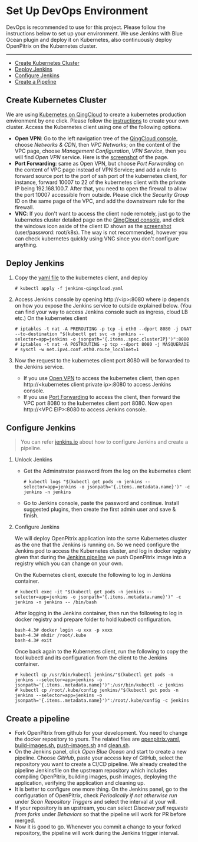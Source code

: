 # Set Up DevOps Environment

DevOps is recommended to use for this project. Please follow the instructions below to set up your environment. We use Jenkins with Blue Ocean plugin and deploy it on Kubernetes, also continuously deploy OpenPitrix on the Kubernetes cluster.  

----

- [Create Kubernetes Cluster](#create-kubernetes-cluster)
- [Deploy Jenkins](#deploy-jenkins)
- [Configure Jenkins](#configure-jenkins)
- [Create a Pipeline](#create-a-pipeline)

## Create Kubernetes Cluster

We are using [Kubernetes on QingCloud](https://appcenter.qingcloud.com/apps/app-u0llx5j8) to create a kubernetes production environment by one click. Please follow the [instructions](https://appcenter-docs.qingcloud.com/user-guide/apps/docs/kubernetes/) to create your own cluster. Access the Kubernetes client using one of the following options.
  - **Open VPN**<a id="openvpn"></a>: Go to the left navigation tree of the [QingCloud console](https://console.qingcloud.com), choose _Networks & CDN_, then _VPC Networks_; on the content of the VPC page, choose _Management Configuration_, _VPN Service_, then you will find _Open VPN_ service. Here is the [screenshot](images/openvpn.png) of the page.
  - **Port Forwarding**<a id="port-forwarding"></a>: same as Open VPN, but choose _Port Forwarding_ on the content of VPC page instead of VPN Service; and add a rule to forward source port to the port of ssh port of the kubernetes client, for instance, forward 10007 to 22 of the kubernetes client with the private IP being 192.168.100.7. After that, you need to open the firewall to allow the port 10007 accessible from outside. Please click the _Security Group_ ID on the same page of the VPC, and add the downstream rule for the firewall.
  - **VNC**: If you don't want to access the client node remotely, just go to the kubernetes cluster detailed page on the [QingCloud console](https://console.qingcloud.com), and click the windows icon aside of the client ID shown as the [screenshot](images/kubernets.png) (user/password: root/k8s). The way is not recommended, however you can check kubernetes quickly using VNC since you don't configure anything. 

## Deploy Jenkins

1. Copy the [yaml file](../devops/kubernetes/jenkins-qingcloud.yaml) to the kubernetes client, and deploy
   ```
   # kubectl apply -f jenkins-qingcloud.yaml
   ```

2. Access Jenkins console by opening http://\<ip\>:8080 where ip depends on how you expose the Jenkins service to outside explained below. (You can find your way to access Jenkins console such as ingress, cloud LB etc.) On the kubernetes client
   ```
   # iptables -t nat -A PREROUTING -p tcp -i eth0 --dport 8080 -j DNAT --to-destination "$(kubectl get svc -n jenkins --selector=app=jenkins -o jsonpath='{.items..spec.clusterIP}')":8080
   # iptables -t nat -A POSTROUTING -p tcp --dport 8080 -j MASQUERADE
   # sysctl -w net.ipv4.conf.eth0.route_localnet=1
   ```

3. Now the request to the kubernetes client port 8080 will be forwarded to the Jenkins service. 
   
   - If you use [Open VPN](#openvpn) to access the kubernetes client, then open http://\<kubernetes client private ip\>:8080 to access Jenkins console. 
   - If you use [Port Forwarding](#port-forwarding) to access the client, then forward the VPC port 8080 to the kubernetes client port 8080. Now open http://\<VPC EIP\>:8080 to access Jenkins console.

## Configure Jenkins
   > You can refer [jenkins.io](https://jenkins.io/doc/tutorials/using-jenkins-to-build-a-java-maven-project/) about how to configure Jenkins and create a pipeline.

1. Unlock Jenkins

   - Get the Adminstrator password from the log on the kubernetes client
     ```
     # kubectl logs "$(kubectl get pods -n jenkins --selector=app=jenkins -o jsonpath='{.items..metadata.name}')" -c jenkins -n jenkins
     ```
   - Go to Jenkins console, paste the password and continue. Install suggested plugins, then create the first admin user and save & finish.

2. Configure Jenkins
   
   We will deploy OpenPitrix application into the same Kubernetes cluster as the one that the Jenkins is running on. So we need configure the Jenkins pod to access the Kubernetes cluster, and log in docker registry given that during the [Jenkins pipeline](#create-a-pipeline) we push OpenPitrix image into a registry which you can change on your own. 
  
   On the Kubernetes client, execute the following to log in Jenkins container.
  
     ```
     # kubectl exec -it "$(kubectl get pods -n jenkins --selector=app=jenkins -o jsonpath='{.items..metadata.name}')" -c jenkins -n jenkins -- /bin/bash
     ```
  
     After logging in the Jenkins container, then run the following to log in docker registry and prepare folder to hold kubectl configuration.

     ```
     bash-4.3# docker login -u xxx -p xxxx
     bash-4.3# mkdir /root/.kube
     bash-4.3# exit
     ```
  
     Once back again to the Kubernetes client, run the following to copy the tool kubectl and its configuration from the client to the Jenkins container.

     ```
     # kubectl cp /usr/bin/kubectl jenkins/"$(kubectl get pods -n jenkins --selector=app=jenkins -o jsonpath='{.items..metadata.name}')":/usr/bin/kubectl -c jenkins
     # kubectl cp /root/.kube/config jenkins/"$(kubectl get pods -n jenkins --selector=app=jenkins -o jsonpath='{.items..metadata.name}')":/root/.kube/config -c jenkins
     ```  

## Create a pipeline
  - Fork OpenPitrix from github for your development. You need to change the docker repository to yours. The related files are [openpitrix.yaml](devops/kubernetes/openpitrix.yaml), [build-images.sh](devops/scripts/build-images.sh), [push-images.sh](devops/scripts/push-images.sh) and [clean.sh](devops/scripts/clean.sh).
  - On the Jenkins panel, click _Open Blue Ocean_ and start to create a new pipeline. Choose _GitHub_, paste your access key of GitHub, select the repository you want to create a CI/CD pipeline. We already created the pipeline Jenkinsfile on the upstream repository which includes compiling OpenPitrix, building images, push images, deploying the application, verifying the application and cleaning up.
  - It is better to configure one more thing. On the Jenkins panel, go to the configuration of OpenPitrix, check _Periodically if not otherwise run_ under _Scan Repository Triggers_ and select the interval at your will. 
  - If your repository is an upstream, you can select _Discover pull requests from forks_ under _Behaviors_ so that the pipeline will work for PR before merged.
  - Now it is good to go. Whenever you commit a change to your forked repository, the pipeline will work during the Jenkins trigger interval. 
